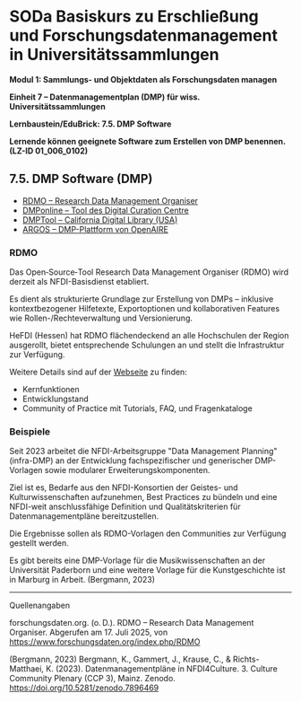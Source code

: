 <!--

-->

# SODa Basiskurs zu Erschließung und Forschungsdatenmanagement in Universitätssammlungen

**Modul 1: Sammlungs- und Objektdaten als Forschungsdaten managen**

**Einheit 7 – Datenmanagementplan (DMP) für wiss. Universitätssammlungen**

**Lernbaustein/EduBrick: 7.5. DMP Software**

**Lernende können geeignete Software zum Erstellen von DMP benennen. (LZ-ID 01\_006\_0102)**


## 7.5. DMP Software (DMP)


- [RDMO – Research Data Management Organiser](https://rdmorganiser.github.io/)
- [DMPonline – Tool des Digital Curation Centre](https://dmponline.dcc.ac.uk/)
- [DMPTool – California Digital Library (USA)](https://dmptool.org/)
- [ARGOS – DMP-Plattform von OpenAIRE](https://argos.openaire.eu/)


### RDMO 

Das Open‑Source‑Tool Research Data Management Organiser (RDMO) wird derzeit als NFDI-Basisdienst etabliert. 

Es dient als strukturierte Grundlage zur Erstellung von DMPs – inklusive kontextbezogener Hilfetexte, Exportoptionen und kollaborativen Features wie Rollen-/Rechteverwaltung und Versionierung.

HeFDI (Hessen) hat RDMO flächendeckend an alle Hochschulen der Region ausgerollt, bietet entsprechende Schulungen an und stellt die Infrastruktur zur Verfügung.

Weitere Details sind auf der [Webseite](https://www.forschungsdaten.org/index.php/RDMO) zu finden:

* Kernfunktionen
* Entwicklungstand
* Community of Practice mit Tutorials, FAQ, und Fragenkataloge


### Beispiele

Seit 2023 arbeitet die NFDI-Arbeitsgruppe "Data Management Planning" (infra-DMP) an der Entwicklung fachspezifischer und generischer DMP-Vorlagen sowie modularer Erweiterungskomponenten. 

Ziel ist es, Bedarfe aus den NFDI-Konsortien der Geistes- und Kulturwissenschaften aufzunehmen, Best Practices zu bündeln und eine NFDI-weit anschlussfähige Definition und Qualitätskriterien für Datenmanagementpläne bereitzustellen. 

Die Ergebnisse sollen als RDMO-Vorlagen den Communities zur Verfügung gestellt werden. 

Es gibt bereits eine DMP-Vorlage für die Musikwissenschaften an der Universität Paderborn und eine weitere Vorlage für die Kunstgeschichte ist in Marburg in Arbeit. (Bergmann, 2023)

-----------
Quellenangaben

forschungsdaten.org. (o. D.). RDMO – Research Data Management Organiser. Abgerufen am 17. Juli 2025, von https://www.forschungsdaten.org/index.php/RDMO

(Bergmann, 2023) Bergmann, K., Gammert, J., Krause, C., & Richts-Matthaei, K. (2023). Datenmanagementpläne in NFDI4Culture. 3. Culture Community Plenary (CCP 3), Mainz. Zenodo. https://doi.org/10.5281/zenodo.7896469

